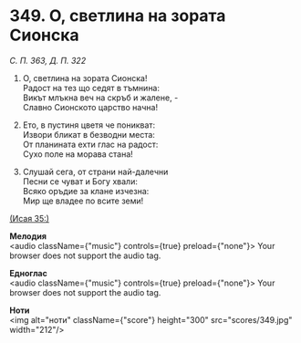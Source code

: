 # 349. О, светлина на зората Сионска  

*С. П. 363, Д. П. 322*  

1. О, светлина на зората Сионска!  
Радост на тез що седят в тъмнина:  
Викът млъкна веч на скръб и жалене, -  
Славно Сионското царство начна!  

2. Ето, в пустиня цветя че поникват:  
Извори бликат в безводни места:  
От планината ехти глас на радост:  
Сухо поле на морава стана!  

3. Слушай сега, от страни най-далечни  
Песни се чуват и Богу хвали:  
Всяко оръдие за клане изчезна:  
Мир ще владее по всите земи!  

[(Исая 35:)](http://biblia.bg/index.php?k=23&g=35&s=)  

__Мелодия__  
<audio className={"music"} controls={true} preload={"none"}><source src="mp3/349.mp3" type="audio/mpeg"/>
Your browser does not support the audio tag.
</audio>  

__Едноглас__  
<audio className={"music"} controls={true} preload={"none"}><source src="transp/349.mp3" type="audio/mpeg"/>
Your browser does not support the audio tag.
</audio>  

__Ноти__  
<img alt="ноти" className={"score"} height="300" src="scores/349.jpg" width="212"/>
